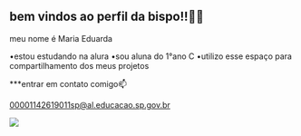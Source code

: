 ## bem vindos ao perfil da bispo!!🧍‍♀️

meu nome é Maria Eduarda

•estou estudando na alura
•sou aluna do 1°ano C
•utilizo esse espaço para compartilhamento dos meus projetos

***entrar em contato comigo📫

00001142619011sp@al.educacao.sp.gov.br



![](https://media.tenor.com/RKATceXRp-QAAAAM/csmd-concrete-surfer.gif)
